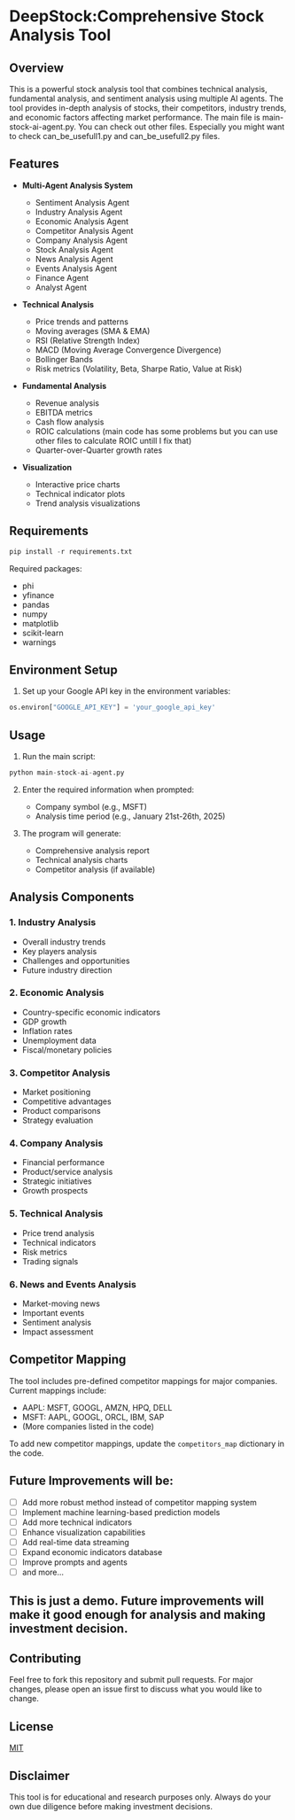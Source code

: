 # DeepStock:Comprehensive Stock Analysis Tool

## Overview
This is a powerful stock analysis tool that combines technical analysis, fundamental analysis, and sentiment analysis using multiple AI agents. The tool provides in-depth analysis of stocks, their competitors, industry trends, and economic factors affecting market performance.
The main file is main-stock-ai-agent.py. You can check out other files. Especially you might want to check can_be_usefull1.py and can_be_usefull2.py files.
## Features
- **Multi-Agent Analysis System**
  - Sentiment Analysis Agent
  - Industry Analysis Agent
  - Economic Analysis Agent
  - Competitor Analysis Agent
  - Company Analysis Agent
  - Stock Analysis Agent
  - News Analysis Agent
  - Events Analysis Agent
  - Finance Agent
  - Analyst Agent

- **Technical Analysis**
  - Price trends and patterns
  - Moving averages (SMA & EMA)
  - RSI (Relative Strength Index)
  - MACD (Moving Average Convergence Divergence)
  - Bollinger Bands
  - Risk metrics (Volatility, Beta, Sharpe Ratio, Value at Risk)

- **Fundamental Analysis**
  - Revenue analysis
  - EBITDA metrics
  - Cash flow analysis
  - ROIC calculations (main code has some problems but you can use other files to calculate ROIC untill I fix that)
  - Quarter-over-Quarter growth rates

- **Visualization**
  - Interactive price charts
  - Technical indicator plots
  - Trend analysis visualizations

## Requirements
```python
pip install -r requirements.txt
```

Required packages:
- phi
- yfinance
- pandas
- numpy
- matplotlib
- scikit-learn
- warnings

## Environment Setup
1. Set up your Google API key in the environment variables:
```python
os.environ["GOOGLE_API_KEY"] = 'your_google_api_key'
```

## Usage
1. Run the main script:
```python
python main-stock-ai-agent.py
```

2. Enter the required information when prompted:
   - Company symbol (e.g., MSFT)
   - Analysis time period (e.g., January 21st-26th, 2025)

3. The program will generate:
   - Comprehensive analysis report
   - Technical analysis charts
   - Competitor analysis (if available)

## Analysis Components

### 1. Industry Analysis
- Overall industry trends
- Key players analysis
- Challenges and opportunities
- Future industry direction

### 2. Economic Analysis
- Country-specific economic indicators
- GDP growth
- Inflation rates
- Unemployment data
- Fiscal/monetary policies

### 3. Competitor Analysis
- Market positioning
- Competitive advantages
- Product comparisons
- Strategy evaluation

### 4. Company Analysis
- Financial performance
- Product/service analysis
- Strategic initiatives
- Growth prospects

### 5. Technical Analysis
- Price trend analysis
- Technical indicators
- Risk metrics
- Trading signals

### 6. News and Events Analysis
- Market-moving news
- Important events
- Sentiment analysis
- Impact assessment

## Competitor Mapping
The tool includes pre-defined competitor mappings for major companies. Current mappings include:
- AAPL: MSFT, GOOGL, AMZN, HPQ, DELL
- MSFT: AAPL, GOOGL, ORCL, IBM, SAP
- (More companies listed in the code)

To add new competitor mappings, update the `competitors_map` dictionary in the code. 

## Future Improvements will be:
- [ ] Add more robust method instead of competitor mapping system
- [ ] Implement machine learning-based prediction models
- [ ] Add more technical indicators
- [ ] Enhance visualization capabilities
- [ ] Add real-time data streaming
- [ ] Expand economic indicators database
- [ ] Improve prompts and agents
- [ ] and more...

## This is just a demo. Future improvements will make it good enough for analysis and making investment decision.
## Contributing
Feel free to fork this repository and submit pull requests. For major changes, please open an issue first to discuss what you would like to change.

## License
[MIT](https://choosealicense.com/licenses/mit/)

## Disclaimer
This tool is for educational and research purposes only. Always do your own due diligence before making investment decisions.
